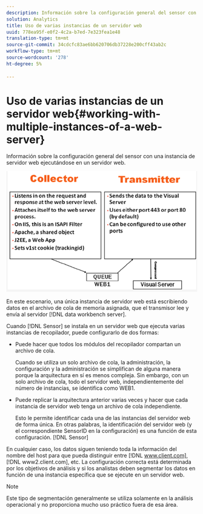 ```yaml
---
description: Información sobre la configuración general del sensor con una instancia de servidor web ejecutándose en un servidor web.
solution: Analytics
title: Uso de varias instancias de un servidor web
uuid: 778ea95f-e0f2-4c2a-b7ed-7e323fea1e48
translation-type: tm+mt
source-git-commit: 34cdcfc83ae6bb620706db37228e200cff43ab2c
workflow-type: tm+mt
source-wordcount: '278'
ht-degree: 5%

---
```



# Uso de varias instancias de un servidor web{#working-with-multiple-instances-of-a-web-server}

Información sobre la configuración general del sensor con una instancia de servidor web ejecutándose en un servidor web.

![](assets/web_inst.png)

En este escenario, una única instancia de servidor web está escribiendo datos en el archivo de cola de memoria asignada, que el transmisor lee y envía al servidor [!DNL data workbench server].

Cuando [!DNL Sensor] se instala en un servidor web que ejecuta varias instancias de recopilador, puede configurarlo de dos formas:

* Puede hacer que todos los módulos del recopilador compartan un archivo de cola.

   Cuando se utiliza un solo archivo de cola, la administración, la configuración y la administración se simplifican de alguna manera porque la arquitectura en sí es menos compleja. Sin embargo, con un solo archivo de cola, todo el servidor web, independientemente del número de instancias, se identifica como WEB1.

* Puede replicar la arquitectura anterior varias veces y hacer que cada instancia de servidor web tenga un archivo de cola independiente.

   Esto le permite identificar cada una de las instancias del servidor web de forma única. En otras palabras, la identificación del servidor web (y el correspondiente SensorID en la configuración) es una función de esta configuración. [!DNL Sensor]

En cualquier caso, los datos siguen teniendo toda la información del nombre del host para que pueda distinguir entre [!DNL www.client.com], [!DNL www2.client.com], etc. La configuración correcta está determinada por los objetivos de análisis y si los analistas deben segmentar los datos en función de una instancia específica que se ejecute en un servidor web.

>[!NOTE]
>
>Este tipo de segmentación generalmente se utiliza solamente en la análisis operacional y no proporciona mucho uso práctico fuera de esa área.

